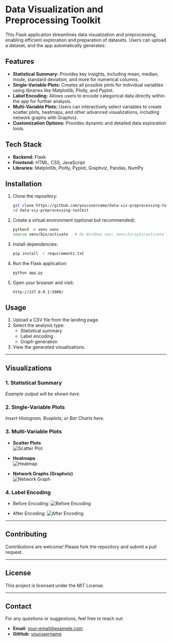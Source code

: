 # Data Visualization and Preprocessing Toolkit

This Flask application streamlines data visualization and preprocessing, enabling efficient exploration and preparation of datasets. Users can upload a dataset, and the app automatically generates:

## Features

- **Statistical Summary:** Provides key insights, including mean, median, mode, standard deviation, and more for numerical columns.
- **Single-Variable Plots:** Creates all possible plots for individual variables using libraries like Matplotlib, Plotly, and Pyplot.
- **Label Encoding:** Allows users to encode categorical data directly within the app for further analysis.
- **Multi-Variable Plots:** Users can interactively select variables to create scatter plots, heatmaps, and other advanced visualizations, including network graphs with Graphviz.
- **Customization Options:** Provides dynamic and detailed data exploration tools.

## Tech Stack

- **Backend:** Flask
- **Frontend:** HTML, CSS, JavaScript
- **Libraries:** Matplotlib, Plotly, Pyplot, Graphviz, Pandas, NumPy

## Installation

1. Clone the repository:

   ```bash
   git clone https://github.com/yourusername/data-viz-preprocessing-toolkit.git
   cd data-viz-preprocessing-toolkit
   ```

2. Create a virtual environment (optional but recommended):

   ```bash
   python3 -m venv venv
   source venv/bin/activate   # On Windows use: venv\Scripts\activate
   ```

3. Install dependencies:

   ```bash
   pip install -r requirements.txt
   ```

4. Run the Flask application:

   ```bash
   python app.py
   ```

5. Open your browser and visit:

   ```
   http://127.0.0.1:5000/
   ```

## Usage

1. Upload a CSV file from the landing page.
2. Select the analysis type:
   - Statistical summary
   - Label encoding
   - Graph generation
3. View the generated visualizations.

---

## Visualizations

### 1. Statistical Summary
_Example output will be shown here._

### 2. Single-Variable Plots
_Insert Histogram, Boxplots, or Bar Charts here._

### 3. Multi-Variable Plots
- **Scatter Plots**  
  ![Scatter Plot](graphs/scatter_plot.png)

- **Heatmaps**  
  ![Heatmap](graphs/heatmap.png)

- **Network Graphs (Graphviz)**  
  ![Network Graph](graphs/network_graph.png)

### 4. Label Encoding
- Before Encoding:
  ![Before Encoding](graphs/before_encoding.png)

- After Encoding:
  ![After Encoding](graphs/after_encoding.png)

---

## Contributing

Contributions are welcome! Please fork the repository and submit a pull request.

---

## License

This project is licensed under the MIT License.

---

## Contact

For any questions or suggestions, feel free to reach out:

- **Email:** your-email@example.com
- **GitHub:** [yourusername](https://github.com/yourusername)
